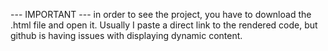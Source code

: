 --- IMPORTANT ---
in order to see the project, you have to download the .html file and open it.
Usually I paste a direct link to the rendered code, but github is having issues with displaying dynamic content. 

